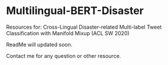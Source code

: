 # Multilingual-BERT-Disaster
Resources for: Cross-Lingual Disaster-related Multi-label Tweet Classification with Manifold Mixup (ACL SW 2020)

ReadMe will updated soon.

Contact me for any question or other resource.
